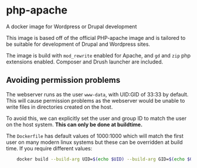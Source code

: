 # php-apache

A docker image for Wordpress or Drupal development

This image is based off of the official PHP-apache image and is tailored to be suitable for development of Drupal and Wordpress sites.

The image is build with `mod_rewrite` enabled for Apache, and `gd` and `zip` php extensions enabled. Composer and Drush launcher are included.

## Avoiding permission problems

The webserver runs as the user `www-data`, with UID:GID of 33:33 by default. This will cause permission problems as the webserver would be unable to write files in directories created on the host.

To avoid this, we can explicitly set the user and group ID to match the user on the host system. **This can only be done at buildtime.**

The `Dockerfile` has default values of 1000:1000 which will match the first user on many modern linux systems but these can be overridden at build time. If you require different values:

```bash
    docker build --build-arg UID=$(echo $UID) --build-arg GID=$(echo $GID) -t surreymagpie/php-apache:7.3 .
```
